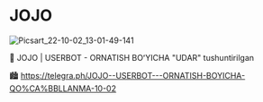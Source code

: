 # JOJO
![Picsart_22-10-02_13-01-49-141](https://user-images.githubusercontent.com/101189497/194532733-a1689e11-0047-4d37-af61-38d1441d7a3f.jpg)

👾 JOJO | USERBOT - ORNATISH BOʻYICHA "UDAR" tushuntirilgan


🏙 https://telegra.ph/JOJO--USERBOT---ORNATISH-BOYICHA-QO%CA%BBLLANMA-10-02
